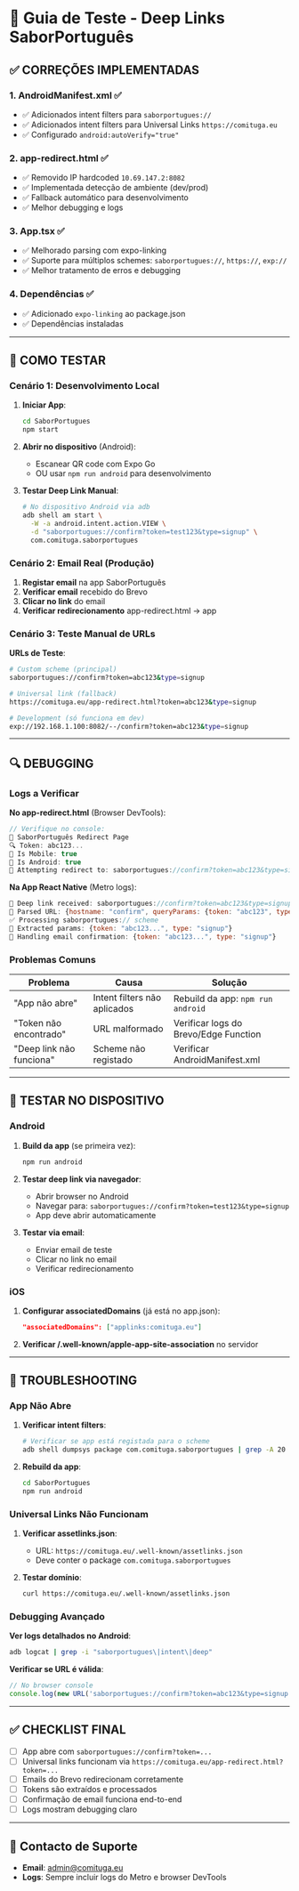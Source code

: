 # 🔗 Guia de Teste - Deep Links SaborPortuguês

## ✅ **CORREÇÕES IMPLEMENTADAS**

### 1. **AndroidManifest.xml ✅**
- ✅ Adicionados intent filters para `saborportugues://`
- ✅ Adicionados intent filters para Universal Links `https://comituga.eu`
- ✅ Configurado `android:autoVerify="true"`

### 2. **app-redirect.html ✅**
- ✅ Removido IP hardcoded `10.69.147.2:8082`
- ✅ Implementada detecção de ambiente (dev/prod)
- ✅ Fallback automático para desenvolvimento
- ✅ Melhor debugging e logs

### 3. **App.tsx ✅**
- ✅ Melhorado parsing com expo-linking
- ✅ Suporte para múltiplos schemes: `saborportugues://`, `https://`, `exp://`
- ✅ Melhor tratamento de erros e debugging

### 4. **Dependências ✅**
- ✅ Adicionado `expo-linking` ao package.json
- ✅ Dependências instaladas

---

## 🧪 **COMO TESTAR**

### **Cenário 1: Desenvolvimento Local**

1. **Iniciar App**:
   ```bash
   cd SaborPortugues
   npm start
   ```

2. **Abrir no dispositivo** (Android):
   - Escanear QR code com Expo Go
   - OU usar `npm run android` para desenvolvimento

3. **Testar Deep Link Manual**:
   ```bash
   # No dispositivo Android via adb
   adb shell am start \
     -W -a android.intent.action.VIEW \
     -d "saborportugues://confirm?token=test123&type=signup" \
     com.comituga.saborportugues
   ```

### **Cenário 2: Email Real (Produção)**

1. **Registar email** na app SaborPortuguês
2. **Verificar email** recebido do Brevo
3. **Clicar no link** do email
4. **Verificar redirecionamento** app-redirect.html → app

### **Cenário 3: Teste Manual de URLs**

**URLs de Teste**:

```bash
# Custom scheme (principal)
saborportugues://confirm?token=abc123&type=signup

# Universal link (fallback)
https://comituga.eu/app-redirect.html?token=abc123&type=signup

# Development (só funciona em dev)
exp://192.168.1.100:8082/--/confirm?token=abc123&type=signup
```

---

## 🔍 **DEBUGGING**

### **Logs a Verificar**

**No app-redirect.html** (Browser DevTools):
```javascript
// Verifique no console:
📱 SaborPortuguês Redirect Page
🔍 Token: abc123...
📲 Is Mobile: true
🤖 Is Android: true
🔗 Attempting redirect to: saborportugues://confirm?token=abc123&type=signup
```

**Na App React Native** (Metro logs):
```javascript
🔗 Deep link received: saborportugues://confirm?token=abc123&type=signup
📍 Parsed URL: {hostname: "confirm", queryParams: {token: "abc123", type: "signup"}}
✅ Processing saborportugues:// scheme
🎯 Extracted params: {token: "abc123...", type: "signup"}
🎯 Handling email confirmation: {token: "abc123...", type: "signup"}
```

### **Problemas Comuns**

| Problema | Causa | Solução |
|----------|-------|---------|
| "App não abre" | Intent filters não aplicados | Rebuild da app: `npm run android` |
| "Token não encontrado" | URL malformado | Verificar logs do Brevo/Edge Function |
| "Deep link não funciona" | Scheme não registado | Verificar AndroidManifest.xml |

---

## 📱 **TESTAR NO DISPOSITIVO**

### **Android**

1. **Build da app** (se primeira vez):
   ```bash
   npm run android
   ```

2. **Testar deep link via navegador**:
   - Abrir browser no Android
   - Navegar para: `saborportugues://confirm?token=test123&type=signup`
   - App deve abrir automaticamente

3. **Testar via email**:
   - Enviar email de teste
   - Clicar no link no email
   - Verificar redirecionamento

### **iOS**

1. **Configurar associatedDomains** (já está no app.json):
   ```json
   "associatedDomains": ["applinks:comituga.eu"]
   ```

2. **Verificar /.well-known/apple-app-site-association** no servidor

---

## 🚨 **TROUBLESHOOTING**

### **App Não Abre**

1. **Verificar intent filters**:
   ```bash
   # Verificar se app está registada para o scheme
   adb shell dumpsys package com.comituga.saborportugues | grep -A 20 "filter"
   ```

2. **Rebuild da app**:
   ```bash
   cd SaborPortugues
   npm run android
   ```

### **Universal Links Não Funcionam**

1. **Verificar assetlinks.json**:
   - URL: `https://comituga.eu/.well-known/assetlinks.json`
   - Deve conter o package `com.comituga.saborportugues`

2. **Testar domínio**:
   ```bash
   curl https://comituga.eu/.well-known/assetlinks.json
   ```

### **Debugging Avançado**

**Ver logs detalhados no Android**:
```bash
adb logcat | grep -i "saborportugues\|intent\|deep"
```

**Verificar se URL é válida**:
```javascript
// No browser console
console.log(new URL('saborportugues://confirm?token=abc123&type=signup'));
```

---

## ✅ **CHECKLIST FINAL**

- [ ] App abre com `saborportugues://confirm?token=...`
- [ ] Universal links funcionam via `https://comituga.eu/app-redirect.html?token=...`
- [ ] Emails do Brevo redirecionam corretamente
- [ ] Tokens são extraídos e processados
- [ ] Confirmação de email funciona end-to-end
- [ ] Logs mostram debugging claro

---

## 📧 **Contacto de Suporte**

- **Email**: admin@comituga.eu
- **Logs**: Sempre incluir logs do Metro e browser DevTools 